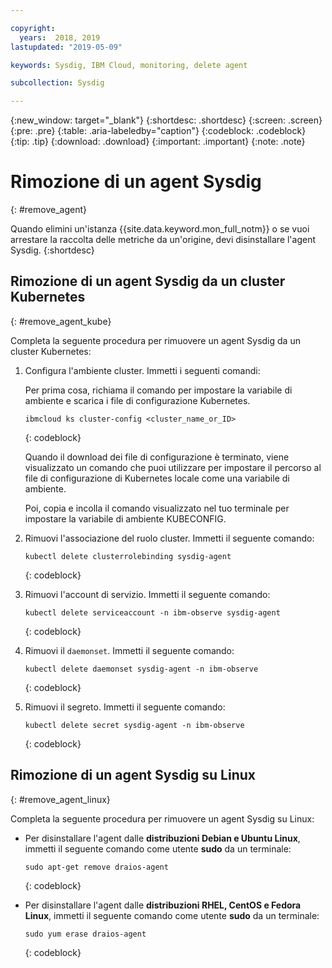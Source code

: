 ```yaml
---

copyright:
  years:  2018, 2019
lastupdated: "2019-05-09"

keywords: Sysdig, IBM Cloud, monitoring, delete agent

subcollection: Sysdig

---
```


{:new_window: target="_blank"}
{:shortdesc: .shortdesc}
{:screen: .screen}
{:pre: .pre}
{:table: .aria-labeledby="caption"}
{:codeblock: .codeblock}
{:tip: .tip}
{:download: .download}
{:important: .important}
{:note: .note}

# Rimozione di un agent Sysdig
{: #remove_agent}

Quando elimini un'istanza {{site.data.keyword.mon_full_notm}} o se vuoi arrestare la raccolta delle metriche da un'origine, devi disinstallare l'agent Sysdig.
{:shortdesc}


## Rimozione di un agent Sysdig da un cluster Kubernetes
{: #remove_agent_kube}

Completa la seguente procedura per rimuovere un agent Sysdig da un cluster Kubernetes:

1. Configura l'ambiente cluster. Immetti i seguenti comandi:

    Per prima cosa, richiama il comando per impostare la variabile di ambiente e scarica i file di configurazione Kubernetes.

    ```
    ibmcloud ks cluster-config <cluster_name_or_ID>
    ```
    {: codeblock}

    Quando il download dei file di configurazione è terminato, viene visualizzato un comando che puoi utilizzare per impostare il percorso al file di configurazione di Kubernetes locale come una variabile di ambiente.

    Poi, copia e incolla il comando visualizzato nel tuo terminale per impostare la variabile di ambiente KUBECONFIG.

2. Rimuovi l'associazione del ruolo cluster. Immetti il seguente comando:

    ```
    kubectl delete clusterrolebinding sysdig-agent
    ```
    {: codeblock}

3. Rimuovi l'account di servizio. Immetti il seguente comando:

    ```
    kubectl delete serviceaccount -n ibm-observe sysdig-agent
    ```
    {: codeblock}

4. Rimuovi il `daemonset`. Immetti il seguente comando:

    ```
    kubectl delete daemonset sysdig-agent -n ibm-observe
    ```
    {: codeblock}

5. Rimuovi il segreto. Immetti il seguente comando:

    ```
    kubectl delete secret sysdig-agent -n ibm-observe
    ```
    {: codeblock}




## Rimozione di un agent Sysdig su Linux
{: #remove_agent_linux}

Completa la seguente procedura per rimuovere un agent Sysdig su Linux:

* Per disinstallare l'agent dalle **distribuzioni Debian e Ubuntu Linux**, immetti il seguente comando come utente **sudo** da un terminale:

    ```
    sudo apt-get remove draios-agent
    ```
    {: codeblock}

* Per disinstallare l'agent dalle **distribuzioni RHEL, CentOS e Fedora Linux**, immetti il seguente comando come utente **sudo** da un terminale:

    ```
    sudo yum erase draios-agent
    ```
    {: codeblock}


